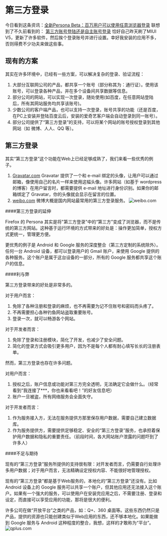 第三方登录
==========

今日看到这条资讯：[全新Persona Beta：百万用户可以使用任意浏览器登录](http://mozilla.com.cn/post/49327/ "火狐社区") 联想到了不久前看到的：
[第三方账号登陆还是自主账号登录](http://blog.sina.com.cn/s/blog_4d65b8820101ad13.html "月光博客") 恰好自己昨天刷了MIUI V5，更新了许多软件，然后挨个登录账号并进行设置。幸好我安装的应用不多，否则得费不少功夫来做这些事。

现有的方案
---------

其实在许多环境中，已经有一些方案，可以解决复杂的登录、验证流程：

1. 大部分互联网公司的产品，都共享一个账号（部分称其为：通行证）。使用该账号，可以登录各种产品，并在多个设备间共享数据等信息。
2. 部分公司的网站，可以实现一次登录，随处使用(如百度，在任意网站登陆后，所有其网站服务均共享该账号)。
3. 少数公司的客户端产品，也可以支持一次登录，账号共享的功能（还是百度，在PC上安装并登陆百度云后，安装的爱奇艺客户端会自动登录到同一账号）。
4. 部分公司提供了“第三方登录”的支持，可以将某个网站的账号授权登录到其他网站（如 微博、人人、QQ 等）。

第三方登录
---------

其实“第三方登录”这个功能在Web上已经足够成熟了，我们来看一些优秀的例子。

1. [Gravatar.com](https://cn.gravatar.com/ "Gravatar") Gravatar 提供了一个和 e-mail 绑定的头像，让用户可以通过邮箱，像使用自己的名片一样来使用这幅头像。许多网站（如基于 wordpress 的博客）在用户留言时，都需要提供 e-mail 地址进行身份识别。如果你的邮箱绑定了 Gravatar，你的头像就会显示在留言的位置。
2. [weibo.com](http://weibo.com "Weibo") 微博大概是国内网站最常用的第三方登录服务。
![weibo.com](/images/third-party-logging-01.png "微博登录授权")

####第三方登录的延伸

Firefox 的 Persona 其实是将"第三方登录"中的“第三方”变成了浏览器，而不是传统的第三方网站。这种基于运行环境的方式带来的好处是：操作更加简单，授权方式更统一，管理更方便。

更优秀的例子是 Android 和 Google 服务的深度整合（第三方定制的系统除外）。任何一台 Android 设备，都可以登录用户的 Gmail 账户，来使用 Google 提供的各种服务。这个账户是属于这台设备的一部分，所有的 Google 服务都共享这个账户的信息。

####利与弊

第三方登录带来的好处是非常多的。

对于用户而言：

1. 免除了各种注册和登录的麻烦，也不再需要为记不住账号和密码而头疼了。
2. 不再需要担心各种钓鱼网站盗取重要账号。
3. 登录一次，就可以畅游各个网站。

对于开发者而言：

1. 免除了登录和注册模块，简化了开发，也减少了安全问题。
2. 简化的登录方式会吸引更多用户，因为不是每个人都有耐心填写长长的注册表单。

然而，第三方登录也存在许多问题。

对用户而言：

1. 授权之后，账户信息或功能对第三方完全透明，无法确定它会做什么。（经常看到“我连接了***，你也来看看吧！”的好友信息吧）
2. 账户一旦被盗，所有网络服务会全面失守。

对于开发者而言：

1. 作为服务接入方，无法在服务提供方那里保存用户数据，需要自己建立数据库。
2. 作为服务提供方，需要提供足够稳定、安全的“第三方登录”服务，也承担着保护用户数据和隐私的重要责任。（前段时间，各大网站账户泄露的问题吓到了许多人）

####不足与期待

现有的“第三方登录”服务所提供的支持很有限：对开发者而言，仍需要自行处理许多用户数据；对于用户而言，无法精确设定授权内容、不能很好地管理授权。

现有的“第三方登录”都是基于Web服务的，本地化的“第三方登录”还没有。比如 Android 设备上的 Google 服务可以共享一个账户，但其他应用还无法接入这个账户。如果有一个强大的服务，可以使用户在安装完应用之后，不需要注册、登录和设定，而直接可以享受应用的功能，那将是很大的便利。

许多公司在做“开放平台”之类的产品，如：Q+、360 桌面等。这些东西仍然只是产品，提供的资源也只能创建类似于Web应用的东西，还不够本地化。如果能做到 Google 服务与 Android 这种程度的整合，我想，这样的才敢称为“平台”。
![qplus.com](/images/third-party-logging-02.png "Q+ 桌面")